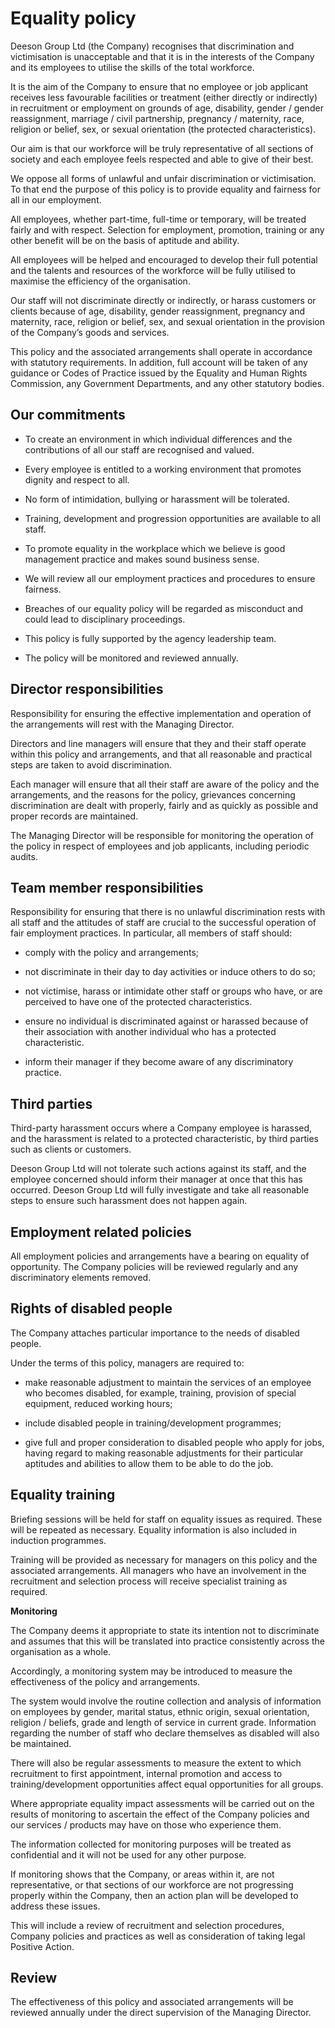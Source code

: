 # Equality policy

Deeson Group Ltd (the Company) recognises that discrimination and victimisation is unacceptable and that it is in the interests of the Company and its employees to utilise the skills of the total workforce. 

It is the aim of the Company to ensure that no employee or job applicant receives less favourable facilities or treatment (either directly or indirectly) in recruitment or employment on grounds of age, disability, gender / gender reassignment, marriage / civil partnership, pregnancy / maternity, race, religion or belief, sex, or sexual orientation (the protected characteristics).

Our aim is that our workforce will be truly representative of all sections of society and each employee feels respected and able to give of their best.

We oppose all forms of unlawful and unfair discrimination or victimisation. To that end the purpose of this policy is to provide equality and fairness for all in our employment.

All employees, whether part-time, full-time or temporary, will be treated fairly and with respect. Selection for employment, promotion, training or any other benefit will be on the basis of aptitude and ability. 

All employees will be helped and encouraged to develop their full potential and the talents and resources of the workforce will be fully utilised to maximise the efficiency of the organisation.

Our staff will not discriminate directly or indirectly, or harass customers or clients because of age, disability, gender reassignment, pregnancy and maternity, race, religion or belief, sex, and sexual orientation in the provision of the Company’s goods and services.

This policy and the associated arrangements shall operate in accordance with statutory requirements. In addition, full account will be taken of any guidance or Codes of Practice issued by the Equality and Human Rights Commission, any Government Departments, and any other statutory bodies.

## Our commitments

* To create an environment in which individual differences and the contributions of all our staff are recognised and valued.

* Every employee is entitled to a working environment that promotes dignity and respect to all. 

* No form of intimidation, bullying or harassment will be tolerated.

* Training, development and progression opportunities are available to all staff.

* To promote equality in the workplace which we believe is good management practice and makes sound business sense.

* We will review all our employment practices and procedures to ensure fairness.

* Breaches of our equality policy will be regarded as misconduct and could lead to disciplinary proceedings.

* This policy is fully supported by the agency leadership team. 

* The policy will be monitored and reviewed annually.

## Director responsibilities

Responsibility for ensuring the effective implementation and operation of the arrangements will rest with the Managing Director. 

Directors and line managers will ensure that they and their staff operate within this policy and arrangements, and that all reasonable and practical steps are taken to avoid discrimination. 

Each manager will ensure that all their staff are aware of the policy and the arrangements, and the reasons for the policy, grievances concerning discrimination are dealt with properly, fairly and as quickly as possible and proper records are maintained.

The Managing Director will be responsible for monitoring the operation of the policy in respect of employees and job applicants, including periodic audits.

## Team member responsibilities

Responsibility for ensuring that there is no unlawful discrimination rests with all staff and the attitudes of staff are crucial to the successful operation of fair employment practices. In particular, all members of staff should:

* comply with the policy and arrangements;

* not discriminate in their day to day activities or induce others to do so;

* not victimise, harass or intimidate other staff or groups who have, or are perceived to have one of the protected characteristics.

* ensure no individual is discriminated against or harassed because of their association with another individual who has a protected characteristic.

* inform their manager if they become aware of any discriminatory practice.

## Third parties

Third-party harassment occurs where a Company employee is harassed, and the harassment is related to a protected characteristic, by third parties such as clients or customers. 

Deeson Group Ltd will not tolerate such actions against its staff, and the employee concerned should inform their manager at once that this has occurred. Deeson Group Ltd will fully investigate and take all reasonable steps to ensure such harassment does not happen again.

## Employment related policies

All employment policies and arrangements have a bearing on equality of opportunity. The Company policies will be reviewed regularly and any discriminatory elements removed.

## Rights of disabled people

The Company attaches particular importance to the needs of disabled people.

Under the terms of this policy, managers are required to:

* make reasonable adjustment to maintain the services of an employee who becomes disabled, for example, training, provision of special equipment, reduced working hours; 

* include disabled people in training/development programmes;

* give full and proper consideration to disabled people who apply for jobs, having regard to making reasonable adjustments for their particular aptitudes and abilities to allow them to be able to do the job.

## Equality training

Briefing sessions will be held for staff on equality issues as required. These will be repeated as necessary. Equality information is also included in induction programmes.

Training will be provided as necessary for managers on this policy and the associated arrangements. All managers who have an involvement in the recruitment and selection process will receive specialist training as required.

**Monitoring**

The Company deems it appropriate to state its intention not to discriminate and assumes that this will be translated into practice consistently across the organisation as a whole. 

Accordingly, a monitoring system may be introduced to measure the effectiveness of the policy and arrangements.

The system would involve the routine collection and analysis of information on employees by gender, marital status, ethnic origin, sexual orientation, religion / beliefs, grade and length of service in current grade. Information regarding the number of staff who declare themselves as disabled will also be maintained.

There will also be regular assessments to measure the extent to which recruitment to first appointment, internal promotion and access to training/development opportunities affect equal opportunities for all groups.

Where appropriate equality impact assessments will be carried out on the results of monitoring to ascertain the effect of the Company policies and our services / products may have on those who experience them.

The information collected for monitoring purposes will be treated as confidential and it will not be used for any other purpose.

If monitoring shows that the Company, or areas within it, are not representative, or that sections of our workforce are not progressing properly within the Company, then an action plan will be developed to address these issues. 

This will include a review of recruitment and selection procedures, Company policies and practices as well as consideration of taking legal Positive Action.

## Review

The effectiveness of this policy and associated arrangements will be reviewed annually under the direct supervision of the Managing Director.